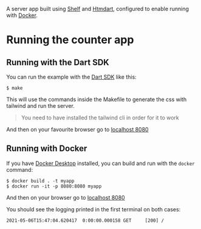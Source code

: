 A server app built using [Shelf](https://pub.dev/packages/shelf) and [Htmdart](https://pub.dev/packages/htmdart),
configured to enable running with [Docker](https://www.docker.com/).

# Running the counter app

## Running with the Dart SDK

You can run the example with the [Dart SDK](https://dart.dev/get-dart)
like this:

```
$ make
```

This will use the commands inside the Makefile to generate the 
css with tailwind and run the server.

> You need to have installed the tailwind cli in order for it to work


And then on your favourite browser go to [localhost 8080](http://localhost:8080)

## Running with Docker

If you have [Docker Desktop](https://www.docker.com/get-started) installed, you
can build and run with the `docker` command:

```
$ docker build . -t myapp
$ docker run -it -p 8080:8080 myapp
```

And then on your browser go to [localhost 8080](http://localhost:8080)


You should see the logging printed in the first terminal on both cases:

```
2021-05-06T15:47:04.620417  0:00:00.000158 GET     [200] /
```
